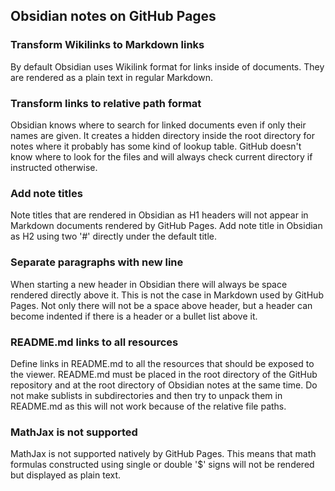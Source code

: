 ## Obsidian notes on GitHub Pages

### Transform Wikilinks to Markdown links
By default Obsidian uses Wikilink format for links inside of documents. They are rendered as a plain text in regular Markdown. 

### Transform links to relative path format
Obsidian knows where to search for linked documents even if only their names are given. It creates a hidden directory inside the root directory for notes where it probably has some kind of lookup table. GitHub doesn't know where to look for the files and will always check current directory if instructed otherwise.

### Add note titles
Note titles that are rendered in Obsidian as H1 headers will not appear in Markdown documents rendered by GitHub Pages. Add note title in Obsidian as H2 using two '#' directly under the default title.

### Separate paragraphs with new line
When starting a new header  in Obsidian there will always be space rendered directly above it. This is not the case in Markdown used by GitHub Pages. Not only there will not be a space above header, but a header can become indented if there is a header or a bullet list above it.

### README.md links to all resources
Define links in README.md to all the resources that should be exposed to the viewer. README.md must be placed in the root directory of the GitHub repository and at the root directory of Obsidian notes at the same time. Do not make sublists in subdirectories and then try to unpack them in README.md as this will not work because of the relative file paths.

### MathJax is not supported
MathJax is not supported natively by GitHub Pages. This means that math formulas constructed using single or double '$' signs will not be rendered but displayed as plain text.
<script>
MathJax = {
  tex: {
    inlineMath: [["$", "$"], ["\\(", "\\)"]]
  }
};
</script>
<script id="MathJax-script" async src="https://cdn.jsdelivr.net/npm/mathjax@3/es5/tex-chtml.js"></script>
